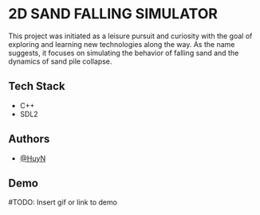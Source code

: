 # 2D SAND FALLING SIMULATOR

This project was initiated as a leisure pursuit and curiosity with the goal of exploring and learning new technologies along the way. As the name suggests, it focuses on simulating the behavior of falling sand and the dynamics of sand pile collapse.

## Tech Stack

- C++
- SDL2

## Authors

- [@HuyN](https://www.github.com/HuyN2105)

## Demo

#TODO: Insert gif or link to demo
